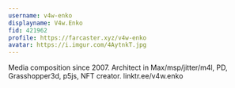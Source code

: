 ```yaml
---
username: v4w-enko
displayname: V4w.Enko
fid: 421962
profile: https://farcaster.xyz/v4w-enko
avatar: https://i.imgur.com/4AytnkT.jpg
---
```


Media composition since 2007. Architect in Max/msp/jitter/m4l, PD, Grasshopper3d, p5js, NFT creator. linktr.ee/v4w.enko
